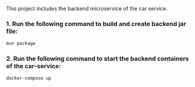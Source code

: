 This project includes the backend microservice of the car service.

### 1. Run the following command to build and create backend jar file:
```sh
mvn package
```

### 2. Run the following command to start the backend containers of the car-service:
```sh
docker-compose up
```



